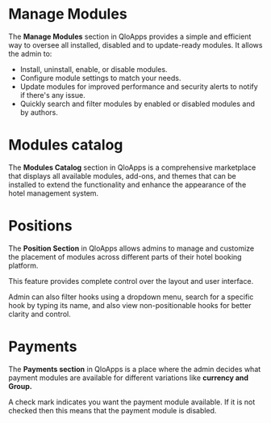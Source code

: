 # Manage Modules

The **Manage Modules** section in QloApps provides a simple and efficient way to oversee all installed, disabled and to update-ready modules. It allows the admin to:
 
- Install, uninstall, enable, or disable modules.
- Configure module settings to match your needs.
- Update modules for improved performance and security  alerts to notify if there's any issue.
- Quickly search and filter modules by enabled or disabled modules and by authors.

# Modules catalog

The **Modules Catalog** section in QloApps is a comprehensive marketplace that displays all available modules, add-ons, and themes that can be installed to extend the functionality and enhance the appearance of the hotel management system.

# Positions

The **Position Section** in QloApps allows admins to manage and customize the placement of modules across different parts of their hotel booking platform. 

This feature provides complete control over the layout and user interface.

Admin can also filter hooks using a dropdown menu, search for a specific hook by typing its name, and also view non-positionable hooks for better clarity and control.

# Payments

The **Payments section** in QloApps is a place where the admin decides what payment modules are available for different variations like **currency and Group.**

A check mark indicates you want the payment module available. If it is not checked then this means that the payment module is disabled.